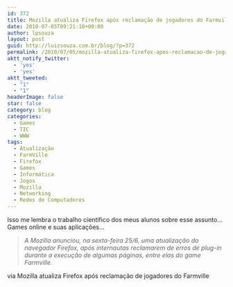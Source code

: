 ```yaml
---
id: 372
title: Mozilla atualiza Firefox após reclamação de jogadores do Farmville
date: 2010-07-05T09:21:18+00:00
author: lpsouza
layout: post
guid: http://luizsouza.com.br/blog/?p=372
permalink: /2010/07/05/mozilla-atualiza-firefox-apos-reclamacao-de-jogadores-do-farmville/
aktt_notify_twitter:
  - 'yes'
  - 'yes'
aktt_tweeted:
  - "1"
  - "1"
headerImage: false
star: false
category: blog
categories:
  - Games
  - TIC
  - WWW
tags:
  - Atualização
  - FarmVille
  - Firefox
  - Games
  - Informática
  - Jogos
  - Mozilla
  - Networking
  - Redes de Computadores
---
```

Isso me lembra o trabalho cientifico dos meus alunos sobre esse assunto... Games online e suas aplicações...

> _A Mozilla anunciou, na sexta-feira 25/6, uma atualização do navegador Firefox, após internautas reclamarem de erros de plug-in durante a execução de algumas páginas, entre elas do game Farmville._

via Mozilla atualiza Firefox após reclamação de jogadores do Farmville
